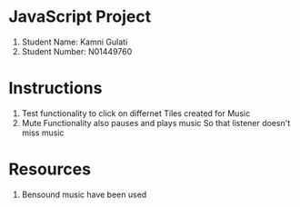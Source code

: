 # JavaScript Project

1. Student Name: Kamni Gulati
2. Student Number: N01449760

# Instructions
1. Test functionality to click on differnet Tiles created for Music
2. Mute Functionality also pauses and plays music So that listener doesn't miss music

# Resources

1. Bensound music have been used
